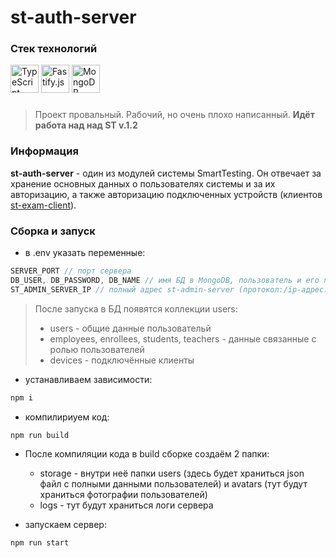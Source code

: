# st-auth-server

### Стек технологий
<div>
    <img
    style="height: 45px;"
    src="https://cdn-icons-png.flaticon.com/512/5968/5968381.png"
    alt="TypeScript"
    />
    <img
    style="height: 45px;"
    src="https://seeklogo.com/images/F/fastify-logo-4FA5E177B6-seeklogo.com.png"
    alt="Fastify.js"
    />
    <img
    style="height: 45px;"
    src="https://miro.medium.com/v2/resize:fit:512/1*doAg1_fMQKWFoub-6gwUiQ.png"
    alt="MongoDB"
    />
</div>

###
> Проект провальный. Рабочий, но очень плохо написанный. <strong>Идёт работа над над ST v.1.2</strong>

### Информация
**st-auth-server** - один из модулей системы SmartTesting. Он отвечает за хранение основных данных о пользователях системы и за их авторизацию, а также авторизацию подключенных устройств (клиентов [st-exam-client](https://github.com/rakhmight/st-exam-client)).

### Сборка и запуск
- в .env указать переменные:
```js
SERVER_PORT // порт сервера
DB_USER, DB_PASSWORD, DB_NAME // имя БД в MongoDB, пользователь и его пароль
ST_ADMIN_SERVER_IP // полный адрес st-admin-server (протокол:/ip-адрес:порт или домен)
```
> После запуска в БД появятся коллекции users:
> - users - общие данные пользовательй
> - employees, enrollees, students, teachers - данные связанные с ролью пользователей
> - devices - подключённые клиенты

- устанавливаем зависимости:
```bash
npm i
```

- компилириуем код:
```bash
npm run build
```

- После компиляции кода в build сборке создаём 2 папки:
    - storage - внутри неё папки users (здесь будет храниться json файл с полными данными пользователей) и avatars (тут будут храниться фотографии пользователей)
    - logs - тут будут храниться логи сервера

- запускаем сервер:
```bash
npm run start
```